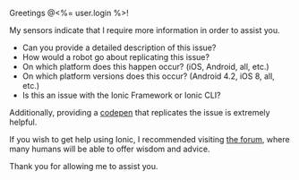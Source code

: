 Greetings @<%= user.login %>!

My sensors indicate that I require more information in order to assist you.

- Can you provide a detailed description of this issue?
- How would a robot go about replicating this issue?
- On which platform does this happen occur? (iOS, Android, all, etc.)
- On which platform versions does this occur? (Android 4.2, iOS 8, all, etc.)
- Is this an issue with the Ionic Framework or Ionic CLI?

Additionally, providing a [codepen](http://codepen.io/ionic/public-list/) that replicates the issue is extremely helpful.

If you wish to get help using Ionic, I recommended visiting [the forum](http://forum.ionicframework.com), where many humans will be able to offer wisdom and advice.

Thank you for allowing me to assist you.

<span ionitron-needs-reply></span>
